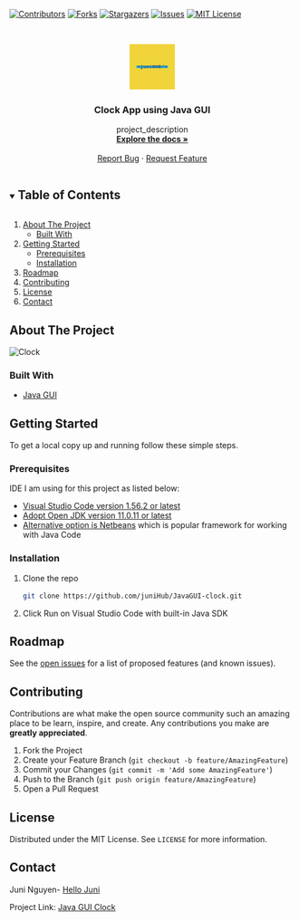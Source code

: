 
<!-- PROJECT SHIELDS -->

[![Contributors][contributors-shield]][contributors-url]
[![Forks][forks-shield]][forks-url]
[![Stargazers][stars-shield]][stars-url]
[![Issues][issues-shield]][issues-url]
[![MIT License][license-shield]][license-url]



<!-- PROJECT LOGO -->
<br />
<p align="center">
  <a href="https://github.com/juniHub/JavaGUI-clock">
    <img src="logo.png" alt="Logo" width="80" height="80">
  </a>

  <h3 align="center">Clock App using Java GUI</h3>

  <p align="center">
    project_description
    <br />
    <a href="https://github.com/juniHub/JavaGUI-clock"><strong>Explore the docs »</strong></a>
    <br />
    <br />
    <a href="https://github.com/juniHub/JavaGUI-clock/issues">Report Bug</a>
    ·
    <a href="https://github.com/juniHub/JavaGUI-clock/issues">Request Feature</a>
  </p>
</p>



<!-- TABLE OF CONTENTS -->
<details open="open">
  <summary><h2 style="display: inline-block">Table of Contents</h2></summary>
  <ol>
    <li>
      <a href="#about-the-project">About The Project</a>
      <ul>
        <li><a href="#built-with">Built With</a></li>
      </ul>
    </li>
    <li>
      <a href="#getting-started">Getting Started</a>
      <ul>
        <li><a href="#prerequisites">Prerequisites</a></li>
        <li><a href="#installation">Installation</a></li>
      </ul>
    </li>
    <li><a href="#roadmap">Roadmap</a></li>
    <li><a href="#contributing">Contributing</a></li>
    <li><a href="#license">License</a></li>
    <li><a href="#contact">Contact</a></li>
  
  </ol>
</details>



<!-- ABOUT THE PROJECT -->
## About The Project

![Clock](https://res.cloudinary.com/dafolrlpj/image/upload/v1621774022/gallery/idp2mmafp2dgrfpnyaqm.gif)




### Built With

* [Java GUI](https://docs.oracle.com/javase/tutorial/uiswing/)


<!-- GETTING STARTED -->
## Getting Started

To get a local copy up and running follow these simple steps.

### Prerequisites

IDE I am using for this project as listed below:
* [Visual Studio Code version 1.56.2 or latest](https://code.visualstudio.com)
* [Adopt Open JDK version 11.0.11 or latest](https://adoptopenjdk.net/index.html)
* [Alternative option is Netbeans](https://netbeans.apache.org) which is popular framework for working with Java Code
 

### Installation

1. Clone the repo
   ```sh
   git clone https://github.com/juniHub/JavaGUI-clock.git
   ```
2. Click Run on Visual Studio Code with built-in Java SDK


<!-- ROADMAP -->
## Roadmap

See the [open issues](https://github.com/juniHub/JavaGUI-clock/issues) for a list of proposed features (and known issues).



<!-- CONTRIBUTING -->
## Contributing

Contributions are what make the open source community such an amazing place to be learn, inspire, and create. Any contributions you make are **greatly appreciated**.

1. Fork the Project
2. Create your Feature Branch (`git checkout -b feature/AmazingFeature`)
3. Commit your Changes (`git commit -m 'Add some AmazingFeature'`)
4. Push to the Branch (`git push origin feature/AmazingFeature`)
5. Open a Pull Request



<!-- LICENSE -->
## License

Distributed under the MIT License. See `LICENSE` for more information.



<!-- CONTACT -->
## Contact

Juni Nguyen- [Hello Juni](mailto:hellojuninguyen@gmail.com)

Project Link: [Java GUI Clock](https://github.com/juniHub/JavaGUI-clock)


<!-- MARKDOWN LINKS & IMAGES -->
<!-- https://www.markdownguide.org/basic-syntax/#reference-style-links -->
[contributors-shield]: https://img.shields.io/github/contributors/juniHub/JavaGUI-clock.svg?style=for-the-badge
[contributors-url]: https://github.com/juniHub/JavaGUI-clock/graphs/contributors
[forks-shield]: https://img.shields.io/github/forks/juniHub/JavaGUI-clock.svg?style=for-the-badge
[forks-url]: https://github.com/juniHub/JavaGUI-clock/network/members
[stars-shield]: https://img.shields.io/github/stars/juniHub/JavaGUI-clock.svg?style=for-the-badge
[stars-url]: https://github.comjuniHub/JavaGUI-clock/stargazers
[issues-shield]: https://img.shields.io/github/issues/juniHub/JavaGUI-clock.svg?style=for-the-badge
[issues-url]: https://github.com/gjuniHub/JavaGUI-clock/issues
[license-shield]: https://img.shields.io/github/license/juniHub/JavaGUI-clock.svg?style=for-the-badge
[license-url]: https://github.com/juniHub/JavaGUI-clock/blob/master/LICENSE.txt
